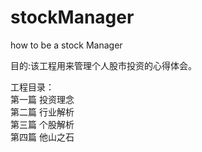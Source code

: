 # stockManager
how to be a stock Manager

目的:该工程用来管理个人股市投资的心得体会。  

工程目录：  
第一篇  投资理念  
第二篇  行业解析  
第三篇  个股解析  
第四篇  他山之石
